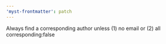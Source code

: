 ```yaml
---
'myst-frontmatter': patch
---
```


Always find a corresponding author unless (1) no email or (2) all corresponding:false
